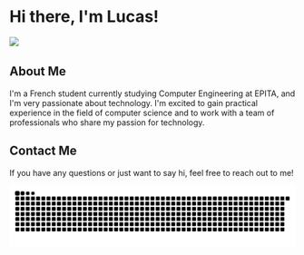 # Hi there, I'm Lucas!
<div>
 <a href="https://github.com/lucasduport">
 <img height="200em" src="https://github-readme-stats.vercel.app/api/top-langs/?username=lucasduport&langs_count=7&theme=dracula&layout=donut&size_weight=0.5&count_weight=0.13"/>
 </a>
</div>
   
## About Me

I'm a French student currently studying Computer Engineering at EPITA, and I'm very passionate about technology. 
I'm excited to gain practical experience in the field of computer science and to work with a team of professionals who share my passion for technology.

## Contact Me
If you have any questions or just want to say hi, feel free to reach out to me!

<a href="https://github.com/lucasduport">
 <img alt="funny github snake" src="https://github.com/lucasduport/lucasduport/blob/main/funny_github_grid.svg"/>
</a>
